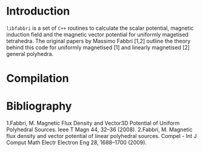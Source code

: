 # Introduction
`libfabbri` is a set of `C++` routines to calculate the scalar potential, 
magnetic induction field and the magnetic vector potential for uniformly 
magetised tetrahedra. The original papers by Massimo Fabbri [1,2] outline
the theory behind this code for uniformly magnetised [1] and linearly
magnetised [2] general polyhedra.

# Compilation

# Bibliography
1.Fabbri, M. Magnetic Flux Density and Vector3D Potential of Uniform Polyhedral Sources. Ieee T Magn 44, 32–36 (2008).
2.Fabbri, M. Magnetic flux density and vector potential of linear polyhedral sources. Compel - Int J Comput Math Electr Electron Eng 28, 1688–1700 (2009).
 
